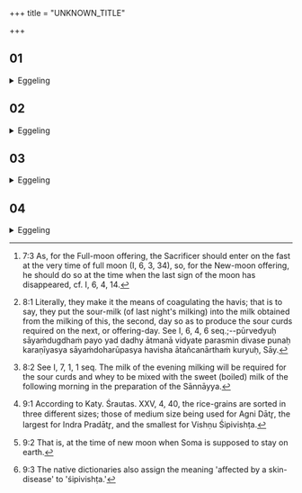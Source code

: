 +++
title = "UNKNOWN_TITLE"

+++


##  01
<details><summary>Eggeling</summary>

1. Now, some people enter upon the fast [^egg_90] when

[^egg_90]: 7:3 As, for the Full-moon offering, the Sacrificer should enter on  the fast at the very time of full moon (I, 6, 3, 34), so, for the New-moon offering, he should do so at the time when the last sign of the moon has disappeared, cf. I, 6, 4, 14.

they (still) see (the moon, on the fourteenth day of the half-month), thinking, 'To-morrow he will not rise,'--either on account of clouds or not having ascertained properly, they enter upon the fast, and (in the morning) he rises over him. Now if he (the moon) should rise on (the material for) the oblation being not yet taken out, then that approved (procedure is followed) and the same fasting-observance. The sour curds from last night's milking they use for coagulating the sacrificial food [^egg_91]; they let the calves join (their mothers), and drive them away again [^egg_92].

[^egg_91]: 8:1 Literally, they make it the means of coagulating the havis; that is to say, they put the sour-milk (of last night's milking) into the milk obtained from the milking of this, the second, day so as to produce the sour curds required on the next, or offering-day. See I, 6, 4, 6 seq.;--pūrvedyuḥ sāyaṁdugdhaṁ payo yad dadhy ātmanā vidyate parasmin divase punaḥ karaṇīyasya sāyaṁdoharūpasya havisha ātañcanārthaṁ kuryuḥ, Sāy.

[^egg_92]: 8:2 See I, 7, 1, 1 seq. The milk of the evening milking will be required for the sour curds and whey to be mixed with the sweet (boiled) milk of the following morning in the preparation of the Sānnāyya.
</details>

##  02
<details><summary>Eggeling</summary>

2. In the afternoon he drives them away with the parṇa-branch; and as there that approved oblation of the New-moon offering (is prepared) so here. But if he should not care to undergo (again) the fasting-observance, or if (the moon) were to rise over (the material for) the oblation already taken out, then let him do otherwise: having properly cleansed the rice-grains of the husks, he cooks the smaller ones as a cake on eight potsherds for Agni Dātr̥ (the Giver).
</details>

##  03
<details><summary>Eggeling</summary>

3. And the sour curds (from the milk) milked on the day before (he prepares) for Indra Pradātr̥

 (the Bestower); and those (larger) rice-grains [^egg_93] he cooks in boiled fresh milk as a pap for Vishṇu Śipivishṭa (the Bald); for a pap it is whenever rice-grains are thrown (into milk or sour curds).

[^egg_93]: 9:1 According to Katy. Śrautas. XXV, 4, 40, the rice-grains are sorted in three different sizes; those of medium size being used for Agni Dātr̥, the largest for Indra Pradātr̥, and the smallest for Vishṇu Śipivishṭa.
</details>

##  04
<details><summary>Eggeling</summary>

4. And as to this being so, it is because that moon is no other than King Soma, the food of the gods;--he (the Sacrificer) at that time sought to secure him [^egg_94], and missed him: Agni, the Giver, gives that (moon) to him, and Indra, the Bestower, bestows that one upon him; Indra and Agni give that (moon, Soma) as a sacrifice to him, and that sacrifice given by Indra and Agni he offers. And as to why (he offers) to Vishṇu, the Bald, it is because Vishṇu is the sacrifice; and as to why to the Bald [^egg_95] (śipivishṭa),--it is that his missing him whom he sought to secure is the bald part (? śipita) of the sacrifice, hence to the Bald one. And on this occasion he should give (to the priests) as much as he is able to give, for no oblation, they say, should be without a dakshiṇā. And let him observe the fast just (on the day) when he (the moon) does not rise.

[^egg_94]: 9:2 That is, at the time of new moon when Soma is supposed to stay on earth.

[^egg_95]: 9:3 The native dictionaries also assign the meaning 'affected by a skin-disease' to 'śipivishṭa.'
</details>